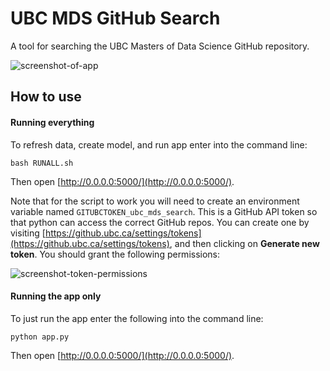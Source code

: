 # UBC MDS GitHub Search

A tool for searching the UBC Masters of Data Science GitHub repository.

![screenshot-of-app](https://i.imgur.com/gmV6lxd.png)

## How to use

#### Running everything

To refresh data, create model, and run app enter into the command line:

```
bash RUNALL.sh
```

Then open [http://0.0.0.0:5000/](http://0.0.0.0:5000/).

Note that for the script to work you will need to create an environment variable named `GITUBCTOKEN_ubc_mds_search`. This is a GitHub API token so that python can access the correct GitHub repos. You can create one by visiting [https://github.ubc.ca/settings/tokens](https://github.ubc.ca/settings/tokens), and then clicking on **Generate new token**. You should grant the following permissions:

![screenshot-token-permissions](https://imgur.com/k8vPMK0.png)

#### Running the app only

To just run the app enter the following into the command line:

```
python app.py
```

Then open [http://0.0.0.0:5000/](http://0.0.0.0:5000/).
